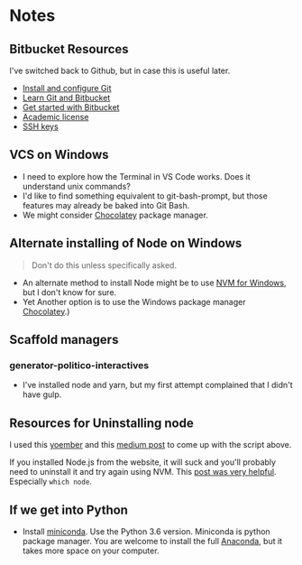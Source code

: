 # Notes


## Bitbucket Resources

I've switched back to Github, but in case this is useful later.

* [Install and configure Git](https://confluence.atlassian.com/get-started-with-bitbucket/install-and-set-up-git-860009658.html)
* [Learn Git and Bitbucket](https://www.atlassian.com/git/tutorials/learn-git-with-bitbucket-cloud?ep_click_type=primary)
* [Get started with Bitbucket](https://confluence.atlassian.com/get-started-with-bitbucket/get-started-with-bitbucket-cloud-856845168.html)
* [Academic license](https://www.atlassian.com/software/views/bitbucket-academic-license)
* [SSH keys](https://confluence.atlassian.com/bitbucket/set-up-an-ssh-key-728138079.html)

## VCS on Windows

* I need to explore how the Terminal in VS Code works. Does it understand unix commands?
* I'd like to find something equivalent to git-bash-prompt, but those features may already be baked into Git Bash.
* We might consider [Chocolatey](https://chocolatey.org/) package manager.

## Alternate installing of Node on Windows

> Don't do this unless specifically asked.

* An alternate method to install Node might be to use [NVM for Windows](https://danielarancibia.wordpress.com/2017/03/28/install-or-upgrade-nodejs-with-nvm-for-windows/), but I don't know for sure.
* Yet Another option is to use the Windows package manager [Chocolatey](https://nodejs.org/en/download/package-manager/#windows).)

## Scaffold managers

### generator-politico-interactives

* I've installed node and yarn, but my first attempt complained that I didn't have gulp.

## Resources for Uninstalling node

I used this [yoember](https://yoember.com/nodejs/the-best-way-to-install-node-js/) and this [medium post]((https://medium.com/@itsromiljain/the-best-way-to-install-node-js-npm-and-yarn-on-mac-osx-4d8a8544987a)) to come up with the script above.

If you installed Node.js from the website, it will suck and you'll probably need to uninstall it and try again using NVM. This [post was very helpful](http://stackabuse.com/how-to-uninstall-node-js-from-mac-osx/). Especially `which node`.

## If we get into Python

- Install [miniconda](https://conda.io/miniconda.html). Use the Python 3.6 version. Miniconda is python package manager. You are welcome to install the full [Anaconda](https://conda.io/docs/user-guide/install/index.html), but it takes more space on your computer.
